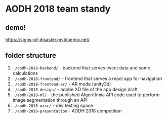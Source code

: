 # AODH 2018 team standy

## demo!
https://signs-of-disaster.mybluemix.net/

## folder structure
1. `./aodh-2018-backend/` - backend that serves tweet data and some calculations
2. `./aodh-2018-frontend/` - frontend that serves a react app for navigation
3. `./aodh-2018-frontend-ar/` - AR mode (unity3d)
4. `./aodh-2018-design/` - adobe XD file of the app design draft
5. `./aodh-2018-ml/` - the published Algorithmia API code used to perform image segmentation through an API
6. `./aodh-2018-misc/` - dev testing space
7. `./aodh-2018-presentation` - AODH 2018 competition
